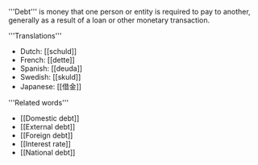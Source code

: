 '''Debt''' is money that one person or entity is required to pay to another, generally as a result of a loan or other monetary transaction. 


'''Translations'''

* Dutch: [[schuld]]
* French: [[dette]]
* Spanish: [[deuda]]
* Swedish: [[skuld]]
* Japanese: [[借金]]
 

'''Related words'''

* [[Domestic debt]]
* [[External debt]]
* [[Foreign debt]]
* [[Interest rate]]
* [[National debt]]